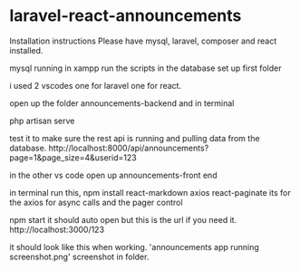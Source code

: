 # laravel-react-announcements

Installation instructions 
Please have mysql, laravel, composer and react installed. 


mysql running in xampp
run the scripts in the database set up first folder


i used 2 vscodes one for laravel one for react. 

open up the folder announcements-backend and in terminal 

php artisan serve

test it to make sure the rest api is running and pulling data from the database. 
http://localhost:8000/api/announcements?page=1&page_size=4&userid=123


in the other vs code open up 
announcements-front end 

in terminal run this, 
npm install react-markdown axios react-paginate
its for the axios for async calls and the pager control 

npm start
it should auto open but this is the url if you need it. 
http://localhost:3000/123

it should look like this when working. 
'announcements app running screenshot.png'  screenshot in folder. 


